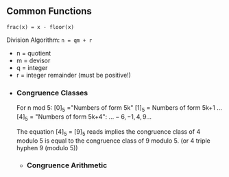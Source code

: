 ## Common Functions
``frac(x) = x - floor(x)``

Division Algorithm: ``n = qm + r``
* n = quotient
* m = devisor
* q = integer
* r = integer remainder (must be positive!)
- ### Congruence Classes
  For n mod 5:
  $[0]_5$ ="Numbers of form 5k"
  $[1]_5$ = Numbers of form 5k+1
  ...
  $[4]_5$ = "Numbers of form 5k+4": ${...-6,-1,4,9...}$
  
  The equation $[4]_5$ = $[9]_5$ reads implies the congruence class of 4 modulo 5 is equal to the congruence class of 9 modulo 5. (or 4 triple hyphen 9 (modulo 5))
	- ### Congruence Arithmetic